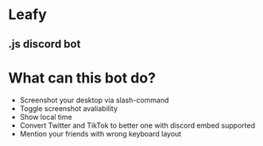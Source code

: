 # Leafy

## .js discord bot

# What can this bot do?

- Screenshot your desktop via slash-command
- Toggle screenshot avaliability
- Show local time
- Convert Twitter and TikTok to better one with discord embed supported
- Mention your friends with wrong keyboard layout
